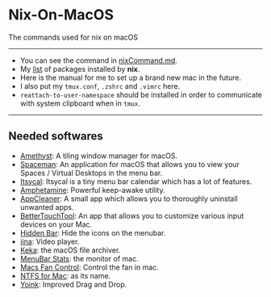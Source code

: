 # Nix-On-MacOS
The commands used for nix on macOS

---

- You can see the command in [nixCommand.md][].
- My [list][] of packages installed by **nix**.
- Here is the manual for me to set up a brand new mac in the future.
- I also put my `tmux.conf`, `.zshrc` and `.vimrc` here.
- `reattach-to-user-namespace` should be installed in order to communicate with system clipboard when in `tmux`. 
---

## Needed softwares

- [Amethyst][]: A tiling window manager for macOS.
- [Spaceman][]: An application for macOS that allows you to view your Spaces / Virtual Desktops in the menu bar.
- [Itsycal][]: Itsycal is a tiny menu bar calendar which has a lot of features.
- [Amphetamine][]: Powerful keep-awake utility.
- [AppCleaner][]: A small app which allows you to thoroughly uninstall unwanted apps.
- [BetterTouchTool][]: An app that allows you to customize various input devices on your Mac.
- [Hidden Bar][]: Hide the icons on the menubar.
- [iina][]: Video player.
- [Keka][]: the macOS file archiver.
- [MenuBar Stats][]: the monitor of mac.
- [Macs Fan Control][]: Control the fan in mac.
- [NTFS for Mac][]: as its name.
- [Yoink][]: Improved Drag and Drop.

[Yoink]: https://apps.apple.com/tw/app/yoink-improved-drag-and-drop/id457622435?mt=12
[NTFS for Mac]: https://www.paragon-software.com/zh/home/ntfs-%20mac%20/
[Macs Fan Control]: https://crystalidea.com/macs-fan-control
[MenuBar Stats]: https://www.seense.com/menubarstats/
[Keka]: https://www.keka.io/en/
[iina]: https://iina.io/
[Hidden Bar]: https://apps.apple.com/tw/app/hidden-bar/id1452453066?mt=12
[BetterTouchTool]: https://folivora.ai/
[AppCleaner]: https://freemacsoft.net/appcleaner/
[Amphetamine]: https://apps.apple.com/us/app/amphetamine/id937984704?mt=12
[Itsycal]: https://www.mowglii.com/itsycal/
[Spaceman]: https://github.com/Jaysce/Spaceman
[Amethyst]: https://github.com/ianyh/Amethyst
[nixCommand.md]: https://github.com/tkuwill/Nix-On-MacOS/blob/master/nixCommand.md
[list]: https://github.com/tkuwill/Nix-On-MacOS/blob/master/macosInstalledbyNixPackages.txt
